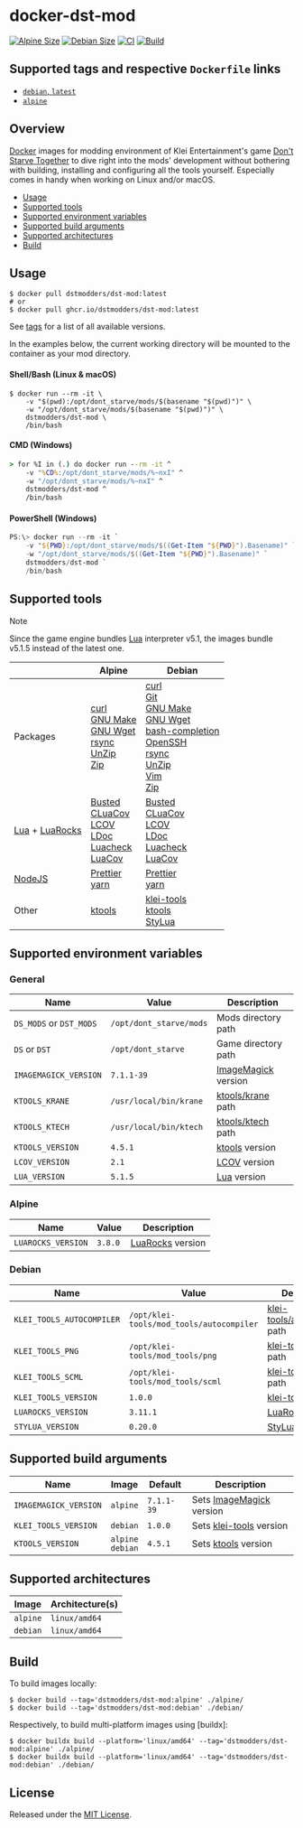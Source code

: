 # docker-dst-mod

[![Alpine Size]](https://hub.docker.com/r/dstmodders/dst-mod)
[![Debian Size]](https://hub.docker.com/r/dstmodders/dst-mod)
[![CI]](https://github.com/dstmodders/docker-dst-mod/actions/workflows/ci.yml)
[![Build]](https://github.com/dstmodders/docker-dst-mod/actions/workflows/build.yml)

## Supported tags and respective `Dockerfile` links

- [`debian`, `latest`](https://github.com/dstmodders/docker-dst-mod/blob/58ecf8ccc978af689a231e200b4466a39d3b8493/debian/Dockerfile)
- [`alpine`](https://github.com/dstmodders/docker-dst-mod/blob/58ecf8ccc978af689a231e200b4466a39d3b8493/alpine/Dockerfile)

## Overview

[Docker] images for modding environment of Klei Entertainment's game [Don't
Starve Together] to dive right into the mods' development without bothering with
building, installing and configuring all the tools yourself. Especially comes in
handy when working on Linux and/or macOS.

- [Usage](#usage)
- [Supported tools](#supported-tools)
- [Supported environment variables](#supported-environment-variables)
- [Supported build arguments](#supported-build-arguments)
- [Supported architectures](#supported-architectures)
- [Build](#build)

## Usage

```shell
$ docker pull dstmodders/dst-mod:latest
# or
$ docker pull ghcr.io/dstmodders/dst-mod:latest
```

See [tags] for a list of all available versions.

In the examples below, the current working directory will be mounted to the
container as your mod directory.

#### Shell/Bash (Linux & macOS)

```shell
$ docker run --rm -it \
    -v "$(pwd):/opt/dont_starve/mods/$(basename "$(pwd)")" \
    -w "/opt/dont_starve/mods/$(basename "$(pwd)")" \
    dstmodders/dst-mod \
    /bin/bash
```

#### CMD (Windows)

```cmd
> for %I in (.) do docker run --rm -it ^
    -v "%CD%:/opt/dont_starve/mods/%~nxI" ^
    -w "/opt/dont_starve/mods/%~nxI" ^
    dstmodders/dst-mod ^
    /bin/bash
```

#### PowerShell (Windows)

```powershell
PS:\> docker run --rm -it `
    -v "${PWD}:/opt/dont_starve/mods/$((Get-Item "${PWD}").Basename)" `
    -w "/opt/dont_starve/mods/$((Get-Item "${PWD}").Basename)" `
    dstmodders/dst-mod `
    /bin/bash
```

## Supported tools

> [!NOTE]
> Since the game engine bundles [Lua] interpreter v5.1, the images bundle v5.1.5
> instead of the latest one.

|                    | Alpine                                                                        | Debian                                                                                                                                  |
| ------------------ | ----------------------------------------------------------------------------- | --------------------------------------------------------------------------------------------------------------------------------------- |
| Packages           | [curl]<br />[GNU Make]<br />[GNU Wget]<br />[rsync]<br />[UnZip]<br />[Zip]   | [curl]<br />[Git]<br />[GNU Make]<br />[GNU Wget]<br />[bash-completion]<br />[OpenSSH]<br />[rsync]<br />[UnZip]<br />[Vim]<br />[Zip] |
| [Lua] + [LuaRocks] | [Busted]<br />[CLuaCov]<br />[LCOV]<br />[LDoc]<br />[Luacheck]<br />[LuaCov] | [Busted]<br />[CLuaCov]<br />[LCOV]<br />[LDoc]<br />[Luacheck]<br />[LuaCov]                                                           |
| [NodeJS]           | [Prettier]<br />[yarn]                                                        | [Prettier]<br />[yarn]                                                                                                                  |
| Other              | [ktools]                                                                      | [klei-tools]<br />[ktools]<br />[StyLua]                                                                                                |

## Supported environment variables

### General

| Name                    | Value                   | Description           |
| ----------------------- | ----------------------- | --------------------- |
| `DS_MODS` or `DST_MODS` | `/opt/dont_starve/mods` | Mods directory path   |
| `DS` or `DST`           | `/opt/dont_starve`      | Game directory path   |
| `IMAGEMAGICK_VERSION`   | `7.1.1-39`              | [ImageMagick] version |
| `KTOOLS_KRANE`          | `/usr/local/bin/krane`  | [ktools/krane] path   |
| `KTOOLS_KTECH`          | `/usr/local/bin/ktech`  | [ktools/ktech] path   |
| `KTOOLS_VERSION`        | `4.5.1`                 | [ktools] version      |
| `LCOV_VERSION`          | `2.1`                   | [LCOV] version        |
| `LUA_VERSION`           | `5.1.5`                 | [Lua] version         |

### Alpine

| Name               | Value   | Description        |
| ------------------ | ------- | ------------------ |
| `LUAROCKS_VERSION` | `3.8.0` | [LuaRocks] version |

### Debian

| Name                      | Value                                    | Description                    |
| ------------------------- | ---------------------------------------- | ------------------------------ |
| `KLEI_TOOLS_AUTOCOMPILER` | `/opt/klei-tools/mod_tools/autocompiler` | [klei-tools/autocompiler] path |
| `KLEI_TOOLS_PNG`          | `/opt/klei-tools/mod_tools/png`          | [klei-tools/png] path          |
| `KLEI_TOOLS_SCML`         | `/opt/klei-tools/mod_tools/scml`         | [klei-tools/scml] path         |
| `KLEI_TOOLS_VERSION`      | `1.0.0`                                  | [klei-tools] version           |
| `LUAROCKS_VERSION`        | `3.11.1`                                 | [LuaRocks] version             |
| `STYLUA_VERSION`          | `0.20.0`                                 | [StyLua] version               |

## Supported build arguments

| Name                  | Image                  | Default    | Description                |
| --------------------- | ---------------------- | ---------- | -------------------------- |
| `IMAGEMAGICK_VERSION` | `alpine`               | `7.1.1-39` | Sets [ImageMagick] version |
| `KLEI_TOOLS_VERSION`  | `debian`               | `1.0.0`    | Sets [klei-tools] version  |
| `KTOOLS_VERSION`      | `alpine`<br />`debian` | `4.5.1`    | Sets [ktools] version      |

## Supported architectures

| Image    | Architecture(s) |
| -------- | --------------- |
| `alpine` | `linux/amd64`   |
| `debian` | `linux/amd64`   |

## Build

To build images locally:

```shell
$ docker build --tag='dstmodders/dst-mod:alpine' ./alpine/
$ docker build --tag='dstmodders/dst-mod:debian' ./debian/
```

Respectively, to build multi-platform images using [buildx]:

```shell
$ docker buildx build --platform='linux/amd64' --tag='dstmodders/dst-mod:alpine' ./alpine/
$ docker buildx build --platform='linux/amd64' --tag='dstmodders/dst-mod:debian' ./debian/
```

## License

Released under the [MIT License](https://opensource.org/licenses/MIT).

[alpine size]: https://img.shields.io/docker/image-size/dstmodders/dst-mod/alpine?label=alpine%20size&logo=docker
[bash-completion]: https://github.com/scop/bash-completion
[build]: https://img.shields.io/github/actions/workflow/status/dstmodders/docker-dst-mod/build.yml?branch=main&label=build&logo=github
[busted]: https://olivinelabs.com/busted/
[ci]: https://img.shields.io/github/actions/workflow/status/dstmodders/docker-dst-mod/ci.yml?branch=main&label=ci&logo=github
[cluacov]: https://github.com/mpeterv/cluacov
[curl]: https://curl.haxx.se/
[debian size]: https://img.shields.io/docker/image-size/dstmodders/dst-mod/debian?label=debian%20size&logo=docker
[docker]: https://www.docker.com/
[don't starve together]: https://www.klei.com/games/dont-starve-together
[git]: https://git-scm.com/
[gnu make]: https://www.gnu.org/software/make/
[gnu wget]: https://www.gnu.org/software/wget/
[imagemagick]: https://imagemagick.org/index.php
[klei-tools/autocompiler]: https://github.com/dstmodders/klei-tools?tab=readme-ov-file#autocompiler
[klei-tools/png]: https://github.com/dstmodders/klei-tools?tab=readme-ov-file#png
[klei-tools/scml]: https://github.com/dstmodders/klei-tools?tab=readme-ov-file#scml
[klei-tools]: https://github.com/dstmodders/klei-tools
[ktools/krane]: https://github.com/dstmodders/ktools?tab=readme-ov-file#krane
[ktools/ktech]: https://github.com/dstmodders/ktools?tab=readme-ov-file#ktech
[ktools]: https://github.com/dstmodders/ktools
[lcov]: http://ltp.sourceforge.net/coverage/lcov.php
[ldoc]: https://stevedonovan.github.io/ldoc/
[lua]: https://www.lua.org/
[luacheck]: https://github.com/mpeterv/luacheck
[luacov]: https://keplerproject.github.io/luacov/
[luarocks]: https://luarocks.org/
[nodejs]: https://nodejs.org/
[openssh]: https://www.openssh.com/
[prettier]: https://prettier.io/
[rsync]: https://rsync.samba.org/
[stylua]: https://github.com/JohnnyMorganz/StyLua
[tags]: https://hub.docker.com/r/dstmodders/dst-mod/tags
[unzip]: http://infozip.sourceforge.net/UnZip.html
[vim]: https://www.vim.org/
[yarn]: https://yarnpkg.com/
[zip]: http://infozip.sourceforge.net/Zip.html
